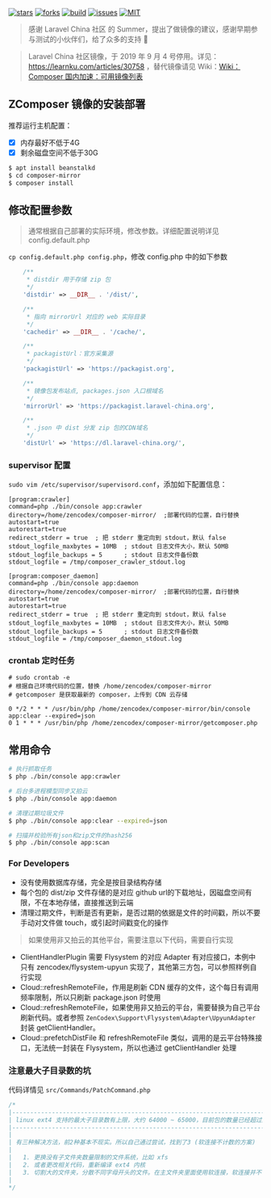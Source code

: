 [![stars](https://img.shields.io/github/stars/zencodex/composer-mirror.svg)](https://github.com/zencodex/composer-mirror)
[![forks](https://img.shields.io/github/forks/zencodex/composer-mirror.svg)](https://github.com/zencodex/composer-mirror)
[![build](https://img.shields.io/badge/build-passing-brightgreen.svg)](https://github.com/zencodex/composer-mirror)
[![issues](https://img.shields.io/github/issues/zencodex/composer-mirror.svg)](https://github.com/zencodex/composer-mirror)
[![MIT](https://img.shields.io/badge/license-MIT-lightgrey.svg)](https://github.com/zencodex/composer-mirror)

> 感谢 Laravel China 社区 的 Summer，提出了做镜像的建议，感谢早期参与测试的小伙伴们，给了众多的支持 🙏

> Laravel China 社区镜像，于 2019 年 9 月 4 号停用。详见：https://learnku.com/articles/30758 ，替代镜像请见 Wiki：[Wiki：Composer 国内加速：可用镜像列表](https://learnku.com/composer/wikis/30594)

## ZComposer 镜像的安装部署

推荐运行主机配置：

* [x] 内存最好不低于4G
* [x] 剩余磁盘空间不低于30G

```sh
$ apt install beanstalkd
$ cd composer-mirror
$ composer install
```

## 修改配置参数

> 通常根据自己部署的实际环境，修改参数。详细配置说明详见 config.default.php

`cp config.default.php config.php`，修改 config.php 中的如下参数

```php
    /**
     * distdir 用于存储 zip 包
     */
    'distdir' => __DIR__ . '/dist/',

    /**
     * 指向 mirrorUrl 对应的 web 实际目录
     */
    'cachedir' => __DIR__ . '/cache/',

    /**
     * packagistUrl：官方采集源
     */
    'packagistUrl' => 'https://packagist.org',

    /**
     * 镜像包发布站点, packages.json 入口根域名
     */
    'mirrorUrl' => 'https://packagist.laravel-china.org',

    /**
     * .json 中 dist 分发 zip 包的CDN域名
     */
    'distUrl' => 'https://dl.laravel-china.org/',
```

### supervisor 配置

`sudo vim /etc/supervisor/supervisord.conf`，添加如下配置信息：

    [program:crawler]
    command=php ./bin/console app:crawler
    directory=/home/zencodex/composer-mirror/  ;部署代码的位置，自行替换
    autostart=true
    autorestart=true
    redirect_stderr = true  ; 把 stderr 重定向到 stdout，默认 false
    stdout_logfile_maxbytes = 10MB  ; stdout 日志文件大小，默认 50MB
    stdout_logfile_backups = 5      ; stdout 日志文件备份数
    stdout_logfile = /tmp/composer_crawler_stdout.log
    
    [program:composer_daemon]
    command=php ./bin/console app:daemon
    directory=/home/zencodex/composer-mirror/  ;部署代码的位置，自行替换
    autostart=true
    autorestart=true
    redirect_stderr = true  ; 把 stderr 重定向到 stdout，默认 false
    stdout_logfile_maxbytes = 10MB  ; stdout 日志文件大小，默认 50MB
    stdout_logfile_backups = 5      ; stdout 日志文件备份数
    stdout_logfile = /tmp/composer_daemon_stdout.log

### crontab 定时任务

```
# sudo crontab -e
# 根据自己环境代码的位置，替换 /home/zencodex/composer-mirror 
# getcomposer 是获取最新的 composer，上传到 CDN 云存储

0 */2 * * * /usr/bin/php /home/zencodex/composer-mirror/bin/console app:clear --expired=json
0 1 * * * /usr/bin/php /home/zencodex/composer-mirror/getcomposer.php
```

## 常用命令

```sh
# 执行抓取任务
$ php ./bin/console app:crawler

# 后台多进程模型同步又拍云
$ php ./bin/console app:daemon

# 清理过期垃圾文件
$ php ./bin/console app:clear --expired=json

# 扫描并校验所有json和zip文件的hash256
$ php ./bin/console app:scan
```

### For Developers

* 没有使用数据库存储，完全是按目录结构存储
* 每个包的 dist/zip 文件存储的是对应 github url的下载地址，因磁盘空间有限，不在本地存储，直接推送到云端
* 清理过期文件，判断是否有更新，是否过期的依据是文件的时间戳，所以不要手动对文件做 touch，或引起时间戳变化的操作

> 如果使用非又拍云的其他平台，需要注意以下代码，需要自行实现

* ClientHandlerPlugin 需要 Flysystem 的对应 Adapter 有对应接口，本例中只有 zencodex/flysystem-upyun 实现了，其他第三方包，可以参照样例自行实现
* Cloud::refreshRemoteFile，作用是刷新 CDN 缓存的文件，这个每日有调用频率限制，所以只刷新 package.json 时使用
* Cloud::refreshRemoteFile，如果使用非又拍云的平台，需要替换为自己平台刷新代码。或者参照 `ZenCodex\Support\Flysystem\Adapter\UpyunAdapter` 封装 getClientHandler。
* Cloud::prefetchDistFile 和 refreshRemoteFile 类似，调用的是云平台特殊接口，无法统一封装在 Flysystem，所以也通过 getClientHandler 处理 

### 注意最大子目录数的坑

代码详情见 `src/Commands/PatchCommand.php`

```php
/*
|--------------------------------------------------------------------------
| linux ext4 支持的最大子目录数有上限，大约 64000 ~ 65000，目前包的数量已经超过上限
|--------------------------------------------------------------------------
|
| 有三种解决方法，前2种基本不现实。所以自己通过尝试，找到了3 (软连接不计数的方案)
|
|   1. 更换没有子文件夹数量限制的文件系统，比如 xfs 
|   2. 或者更改相关代码，重新编译 ext4 内核
|   3. 切割大的文件夹，分散不同字母开头的文件。在主文件夹里面使用软连接，软连接并不计数
|
*/
```
